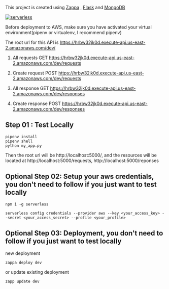 This project is created using  [Zappa](https://github.com/Miserlou/Zappa) , [Flask](http://flask.pocoo.org/) and [MongoDB](https://www.mongodb.com/)

[![serverless](http://public.serverless.com/badges/v3.svg)](http://www.serverless.com)

Before deployment to AWS, make sure you have activated your virtual environment(pipenv or virtualenv, I recommend pipenv)

The root url for this API is https://hrbw32jk0d.execute-api.us-east-2.amazonaws.com/dev/
1. All requests
GET https://hrbw32jk0d.execute-api.us-east-2.amazonaws.com/dev/requests

2. Create request
POST https://hrbw32jk0d.execute-api.us-east-2.amazonaws.com/dev/requests

3. All response
GET https://hrbw32jk0d.execute-api.us-east-2.amazonaws.com/dev/responses

4. Create response
POST https://hrbw32jk0d.execute-api.us-east-2.amazonaws.com/dev/responses



## Step 01 : Test Locally
```
pipenv install
pipenv shell
python my_app.py
```
Then the root url will be http://localhost:5000/, and the resources will be located at http://localhost:5000/requests, http://localhost:5000/reponses

## Optional Step 02: Setup your aws credentials, you don't need to follow if you just want to test locally
```
npm i -g serverless

serverless config credentials --provider aws --key <your_access_key> --secret <your_access_secret> --profile <your_profile>
```

## Optional Step 03: Deployment, you don't need to follow if you just want to test locally
new deployment
```
zappa deploy dev 
```

or update existing deployment
```
zapp update dev
```